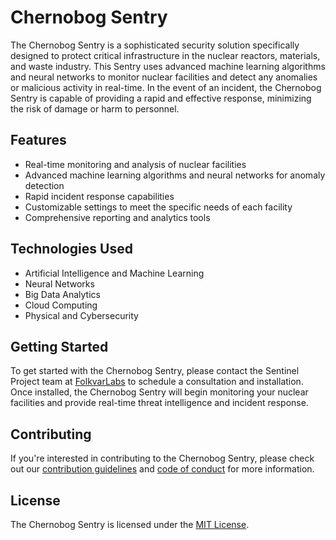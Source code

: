 # Chernobog Sentry

The Chernobog Sentry is a sophisticated security solution specifically designed to protect critical infrastructure in the nuclear reactors, materials, and waste industry. This Sentry uses advanced machine learning algorithms and neural networks to monitor nuclear facilities and detect any anomalies or malicious activity in real-time. In the event of an incident, the Chernobog Sentry is capable of providing a rapid and effective response, minimizing the risk of damage or harm to personnel.

## Features

* Real-time monitoring and analysis of nuclear facilities
* Advanced machine learning algorithms and neural networks for anomaly detection
* Rapid incident response capabilities
* Customizable settings to meet the specific needs of each facility
* Comprehensive reporting and analytics tools

## Technologies Used

* Artificial Intelligence and Machine Learning
* Neural Networks
* Big Data Analytics
* Cloud Computing
* Physical and Cybersecurity

## Getting Started

To get started with the Chernobog Sentry, please contact the Sentinel Project team at [FolkvarLabs]() to schedule a consultation and installation. Once installed, the Chernobog Sentry will begin monitoring your nuclear facilities and provide real-time threat intelligence and incident response.

## Contributing

If you're interested in contributing to the Chernobog Sentry, please check out our [contribution guidelines]() and [code of conduct]() for more information.

## License

The Chernobog Sentry is licensed under the [MIT License]().
